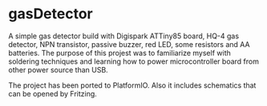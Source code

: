 # gasDetector
A simple gas detector build with Digispark ATTiny85 board, HQ-4 gas detector, NPN transistor, passive buzzer, red LED, some resistors and AA batteries.
The purpose of this projest was to familiarize myself with soldering techniques and learning how to power microcontroller board from other power source than USB.

The project has been ported to PlatformIO. Also it includes schematics that can be opened by Fritzing.
